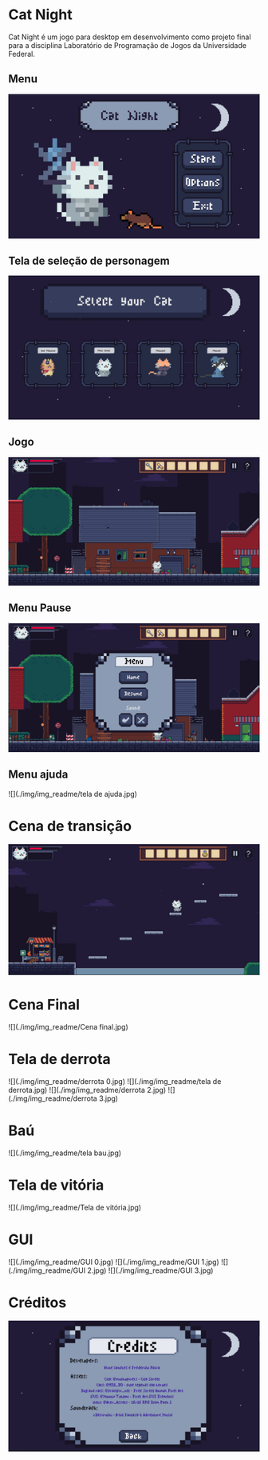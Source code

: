 # Cat Night

Cat Night é um jogo para desktop em desenvolvimento como projeto final para a disciplina Laboratório de Programação de Jogos da Universidade Federal.

## Menu
![](./img/img_readme/menu.jpg)

## Tela de seleção de personagem
![](./img/img_readme/screenSelection.jpg)

## Jogo
![](./img/img_readme/Tela%20do%20jogo.jpg)

## Menu Pause
![](./img/img_readme/pause.jpg)

## Menu ajuda
![](./img/img_readme/tela de ajuda.jpg)

# Cena de transição
![](./img/img_readme/Plataformas.jpg)

# Cena Final
![](./img/img_readme/Cena final.jpg)

# Tela de derrota
![](./img/img_readme/derrota 0.jpg)
![](./img/img_readme/tela de derrota.jpg)
![](./img/img_readme/derrota 2.jpg)
![](./img/img_readme/derrota 3.jpg)

# Baú
![](./img/img_readme/tela bau.jpg)

# Tela de vitória
![](./img/img_readme/Tela de vitória.jpg)

# GUI
![](./img/img_readme/GUI 0.jpg)
![](./img/img_readme/GUI 1.jpg)
![](./img/img_readme/GUI 2.jpg)
![](./img/img_readme/GUI 3.jpg)

# Créditos
![](./img/img_readme/creditos.jpg)